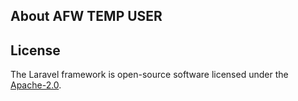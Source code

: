 ## About AFW TEMP USER


## License

The Laravel framework is open-source software licensed under the [Apache-2.0](https://opensource.org/licenses/Apache-2.0).
